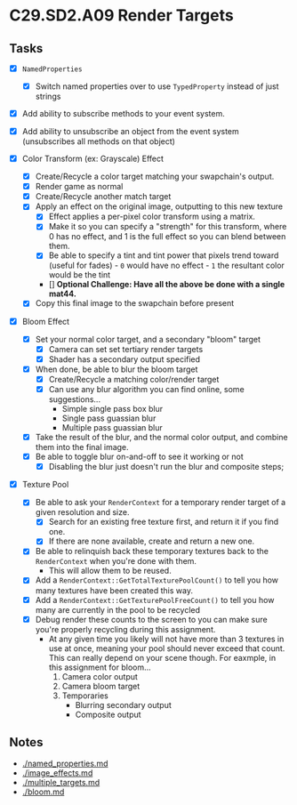 C29.SD2.A09 Render Targets
======

## Tasks
- [x] `NamedProperties`
    - [x] Switch named properties over to use `TypedProperty` instead of just strings
- [x] Add ability to subscribe methods to your event system.
- [x] Add ability to unsubscribe an object from the event system (unsubscribes all methods on that object)

- [x] Color Transform (ex: Grayscale) Effect
    - [x] Create/Recycle a color target matching your swapchain's output.
    - [x] Render game as normal
    - [x] Create/Recycle another match target
    - [x] Apply an effect on the original image, outputting to this new texture
        - [x] Effect applies a per-pixel color transform using a matrix.
        - [x] Make it so you can specify a "strength" for this transform, where 0
              has no effect, and 1 is the full effect so you can blend between them.
        - [x] Be able to specify a tint and tint power that pixels trend toward (useful for fades)
              - `0` would have no effect
              - `1` the resultant color would be the tint
        - [] **Optional Challenge: Have all the above be done with a single mat44.**
    - [x] Copy this final image to the swapchain before present

- [x] Bloom Effect
    - [x] Set your normal color target, and a secondary "bloom" target
        - [x] Camera can set set tertiary render targets
        - [x] Shader has a secondary output specified
    - [x] When done, be able to blur the bloom target
        - [x] Create/Recycle a matching color/render target
        - [x] Can use any blur algorithm you can find online, some suggestions...
            - Simple single pass box blur
            - Single pass guassian blur
            - Multiple pass guassian blur
    - [x] Take the result of the blur, and the normal color output, and combine them
          into the final image.
    - [x] Be able to toggle blur on-and-off to see it working or not
        - [x] Disabling the blur just doesn't run the blur and composite steps;

- [x] Texture Pool
    - [x] Be able to ask your `RenderContext` for a temporary render target of a given resolution and size.
        - [x] Search for an existing free texture first, and return it if you find one.
        - [x] If there are none available, create and return a new one.
    - [x] Be able to relinquish back these temporary textures back to the `RenderContext` when you're done with them.
        - This will allow them to be reused.
    - [x] Add a `RenderContext::GetTotalTexturePoolCount()` to tell you how many textures have been created this way.
    - [x] Add a `RenderContext::GetTexturePoolFreeCount()` to tell you how many are currently in the pool to be recycled
    - [x] Debug render these counts to the screen to you can make sure you're properly recycling during this assignment.
        - At any given time you likely will not have more than 3 textures in use at once, meaning your pool should never exceed that count.  This can really depend on your scene though.  For eaxmple, in this assignment for bloom...
          1. Camera color output
          2. Camera bloom target
          3. Temporaries
             - Blurring secondary output
             - Composite output


## Notes
- [./named_properties.md](./named_properties.md)
- [./image_effects.md](./image_effects.md)
- [./multiple_targets.md](./multiple_targets.md)
- [./bloom.md](./bloom.md)
